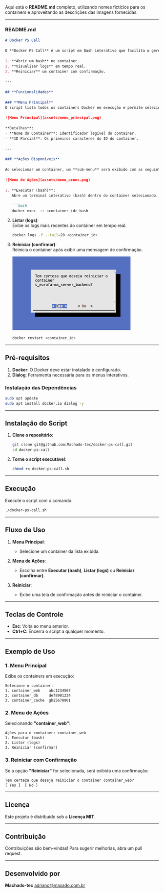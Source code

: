 Aqui está o **README.md** completo, utilizando nomes fictícios para os containers e aproveitando as descrições das imagens fornecidas.

---

### **README.md**
```markdown
# Docker PS Call

O **Docker PS Call** é um script em Bash interativo que facilita o gerenciamento de containers Docker. Através de uma interface simples baseada no **dialog**, o usuário pode listar containers em execução e executar ações como:

1. **Abrir um bash** no container.
2. **Visualizar logs** em tempo real.
3. **Reiniciar** um container com confirmação.

---

## **Funcionalidades**

### **Menu Principal**
O script lista todos os containers Docker em execução e permite selecionar um deles através de um menu.

![Menu Principal](assets/menu_principal.png)

**Detalhes**:
- **Nome do Container**: Identificador legível do container.
- **ID Parcial**: Os primeiros caracteres do ID do container.

---

### **Ações Disponíveis**

Ao selecionar um container, um **sub-menu** será exibido com as seguintes opções:

![Menu de Ações](assets/menu_acoes.png)

1. **Executar (bash)**:  
   Abre um terminal interativo (bash) dentro do container selecionado.

   ```bash
   docker exec -it <container_id> bash
   ```

2. **Listar (logs)**:  
   Exibe os logs mais recentes do container em tempo real.

   ```bash
   docker logs -f --tail=20 <container_id>
   ```

3. **Reiniciar (confirmar)**:  
   Reinicia o container após exibir uma mensagem de confirmação.

   ![Confirmação de Reinício](assets/confirmacao_reiniciar.png)

   ```bash
   docker restart <container_id>
   ```

---

## **Pré-requisitos**

1. **Docker**: O Docker deve estar instalado e configurado.
2. **Dialog**: Ferramenta necessária para os menus interativos.

### **Instalação das Dependências**
```bash
sudo apt update
sudo apt install docker.io dialog -y
```

---

## **Instalação do Script**

1. **Clone o repositório**:
   ```bash
   git clone git@github.com:Machado-tec/docker-ps-call.git
   cd docker-ps-call
   ```

2. **Torne o script executável**:
   ```bash
   chmod +x docker-ps-call.sh
   ```

---

## **Execução**

Execute o script com o comando:

```bash
./docker-ps-call.sh
```

---

## **Fluxo de Uso**

1. **Menu Principal**:
   - Selecione um container da lista exibida.

2. **Menu de Ações**:
   - Escolha entre **Executar (bash)**, **Listar (logs)** ou **Reiniciar (confirmar)**.

3. **Reiniciar**:
   - Exibe uma tela de confirmação antes de reiniciar o container.

---

## **Teclas de Controle**

- **Esc**: Volta ao menu anterior.
- **Ctrl+C**: Encerra o script a qualquer momento.

---

## **Exemplo de Uso**

### **1. Menu Principal**
Exibe os containers em execução:

```
Selecione o container:
1. container_web    abc1234567
2. container_db     def8901234
3. container_cache  ghi5678901
```

### **2. Menu de Ações**
Selecionando **"container_web"**:

```
Ações para o container: container_web
1. Executar (bash)
2. Listar (logs)
3. Reiniciar (confirmar)
```

### **3. Reiniciar com Confirmação**
Se a opção **"Reiniciar"** for selecionada, será exibida uma confirmação:

```
Tem certeza que deseja reiniciar o container container_web?
[ Yes ]  [ No ]
```

---

## **Licença**

Este projeto é distribuído sob a **Licença MIT**.

---

## **Contribuição**

Contribuições são bem-vindas! Para sugerir melhorias, abra um pull request.

---

## **Desenvolvido por**

**Machado-tec**
adriano@maxado.com.br

```

